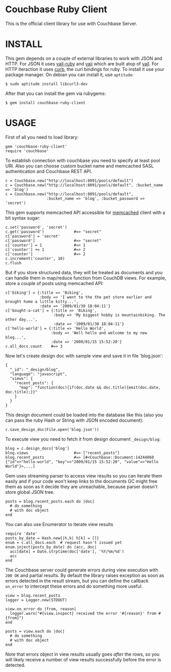 Couchbase Ruby Client
=====================

This is the official client library for use with Couchbase Server.

INSTALL
=======

This gem depends on a couple of external libraries to work with JSON and
HTTP. For JSON it uses [yajl-ruby][1] and [yaji][2] which are built atop
of [yajl][3]. For HTTP iteraction it uses [curb][4], the curl bindings for
ruby. To install it use your package manager. On debian you can install
it, use `aptitude`:

    $ sudo aptitude install libcurl3-dev

After that you can install the gem via rubygems:

    $ gem install couchbase-ruby-client

USAGE
=====

First of all you need to load library:

    gem 'couchbase-ruby-client'
    require 'couchbase'

To establish connection with couchbase you need to specify at least pool
URI. Also you can choose custom bucket name and memcached SASL
authentication and Couchbase REST API.

    c = Couchbase.new("http://localhost:8091/pools/default")
    c = Couchbase.new("http://localhost:8091/pools/default", :bucket_name => 'blog')
    c = Couchbase.new("http://localhost:8091/pools/default",
                      :bucket_name => 'blog', :bucket_password => 'secret')

This gem supports memcached API accessible for [memcached][5] client
with a bit syntax sugar:

    c.set('password', 'secret')
    c.get('password')             #=> "secret"
    c['password'] = 'secret'
    c['password']                 #=> "secret"
    c['counter'] = 1              #=> 1
    c['counter'] += 1             #=> 2
    c['counter']                  #=> 2
    c.increment('counter', 10)
    c.flush

But if you store structured data, they will be treated as documents and
you can handle them in map/reduce function from CouchDB views. For
example, store a couple of posts using memcached API:

    c['biking'] = {:title => 'Biking',
                   :body => 'I went to the the pet store earlier and brought home a little kitty...',
                   :date => '2009/01/30 18:04:11'}
    c['bought-a-cat'] = {:title => 'Biking',
                         :body => 'My biggest hobby is mountainbiking. The other day...',
                         :date => '2009/01/30 18:04:11'}
    c['hello-world'] = {:title => 'Hello World',
                        :body => 'Well hello and welcome to my new blog...',
                        :date => '2009/01/15 15:52:20'}
    c.all_docs.count    #=> 3

Now let's create design doc with sample view and save it in file
'blog.json':

    {
      "_id": "_design/blog",
      "language": "javascript",
      "views": {
        "recent_posts": {
          "map": "function(doc){if(doc.date && doc.title){emit(doc.date, doc.title);}}"
        }
      }
    }

This design document could be loaded into the database like this (also you can
pass the ruby Hash or String with JSON encoded document):

    c.save_design_doc(File.open('blog.json'))

To execute view you need to fetch it from design document `_design/blog`:

    blog = c.design_docs['blog']
    blog.views                    #=> ["recent_posts"]
    blog.recent_posts             #=> [#<Couchbase::Document:14244860 {"id"=>"hello-world", "key"=>"2009/01/15 15:52:20", "value"=>"Hello World"}>,...]

Gem uses streaming parser to access view results so you can iterate them
easily and if your code won't keep links to the documents GC might free
them as soon as it decide they are unreachable, because parser doesn't
store global JSON tree.

    posts = blog.recent_posts.each do |doc|
      # do something
      # with doc object
    end

You can also use Enumerator to iterate view results

    require 'date'
    posts_by_date = Hash.new{|h,k| h[k] = []}
    enum = c.all_docs.each  # request hasn't issued yet
    enum.inject(posts_by_date) do |acc, doc|
      acc[date] = Date.strptime(doc['date'], '%Y/%m/%d')
      acc
    end

The Couchbase server could generate errors during view execution with
`200 OK` and partial results. By default the library raises exception as
soon as errors detected in the result stream, but you can define the
callback `on_error` to intercept these errors and do something more
useful.

    view = blog.recent_posts
    logger = Logger.new(STDOUT)

    view.on_error do |from, reason|
      logger.warn("#{view.inspect} received the error '#{reason}' from #{from}")
    end

    posts = view.each do |doc|
      # do something
      # with doc object
    end

Note that errors object in view results usually goes *after* the rows,
so you will likely receive a number of view results successfully before
the error is detected.

[1]: https://github.com/brianmario/yajl-ruby/
[2]: https://github.com/avsej/yaji/
[3]: http://lloyd.github.com/yajl/
[4]: https://rubygems.org/gems/curb/
[5]: https://github.com/fauna/memcached/
